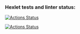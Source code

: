 ### Hexlet tests and linter status:
[![Actions Status](https://github.com/antmbx/devops-for-programmers-project-74/actions/workflows/hexlet-check.yml/badge.svg)](https://github.com/antmbx/devops-for-programmers-project-74/actions)


[![Actions Status](https://github.com/antmbx/devops-for-programmers-project-74/actions/workflows/push.yml/badge.svg)](https://github.com/antmbx/devops-for-programmers-project-74/actions)